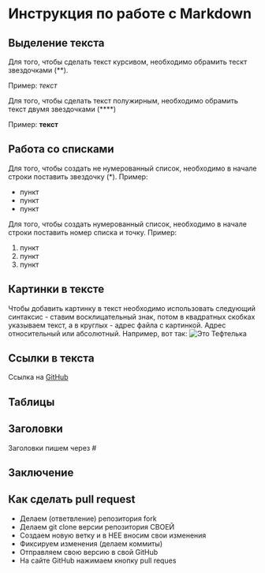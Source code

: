 # Инструкция по работе с Markdown
## Выделение текста

Для того, чтобы сделать текст курсивом, необходимо обрамить тескт звездочками (**). 

Пример: *текст*

Для того, чтобы сделать текст полужирным, необходимо обрамить текст двумя звездочками (****)

Пример: **текст**


## Работа со списками

Для того, чтобы создать не нумерованный список, необходимо в начале строки поставить звездочку (*). Пример:
* пункт
* пункт
* пункт

Для того, чтобы создать нумерованный список, необходимо в начале строки поставить  номер списка и точку. Пример:

1. пункт
2. пункт
3. пункт

## Картинки в тексте

Чтобы добавить картинку в текст необходимо использовать следующий синтаксис - ставим восклицательный знак, потом в квадратных скобках указываем текст, а в круглых - адрес файла с картинкой. Адрес относительный или абсолютный. Например, вот так:
![Это Тефтелька](Teftelka.jpg)

## Ссылки в текста

Ссылка на [GitHub](https://github.com/)

## Таблицы

## Заголовки
Заголовки пишем через #

## Заключение

## Как сделать pull request
* Делаем   (ответвление) репозитория fork
* Делаем git clone   версии репозитория СВОЕЙ
* Создаем новую ветку и в НЕЕ вносим свои изменения
* Фиксируем изменения (делаем коммиты)
* Отправляем свою версию в свой GitHub
* На сайте GitHub нажимаем кнопку pull reques
